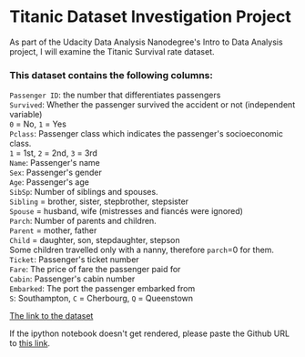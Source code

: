 <h1>Titanic Dataset Investigation Project</h1>

As part of the Udacity Data Analysis Nanodegree's Intro to Data Analysis project, 
I will examine the Titanic Survival rate dataset. 

<h3>This dataset contains the following columns:</h3>

`Passenger ID`: the number that differentiates passengers<br>
`Survived`: Whether the passenger survived the accident or not (independent variable)<br>
`0` = No, `1` = Yes<br>
`Pclass`: Passenger class which indicates the passenger's socioeconomic class.<br>
`1` = 1st, `2` = 2nd, `3` = 3rd<br>
`Name`: Passenger's name<br>
`Sex`: Passenger's gender<br>
`Age`: Passenger's age<br>
`SibSp`: Number of siblings and spouses.<br>
`Sibling` = brother, sister, stepbrother, stepsister<br>
`Spouse` = husband, wife (mistresses and fiancés were ignored)<br>
`Parch`: Number of parents and children.<br>
`Parent` = mother, father<br>
`Child` = daughter, son, stepdaughter, stepson<br>
Some children travelled only with a nanny, therefore `parch`=0 for them.<br>
`Ticket`: Passenger's ticket number<br>
`Fare`: The price of fare the passenger paid for<br>
`Cabin`: Passenger's cabin number<br>
`Embarked`: The port the passenger embarked from<br>
`S`: Southampton, `C` = Cherbourg, `Q` = Queenstown<br>

<a href ='https://www.kaggle.com/c/titanic/data'> The link to the dataset</a> 

If the ipython notebook doesn't get rendered, please paste the Github URL to <a href='https://nbviewer.jupyter.org/'>this link</a>.
